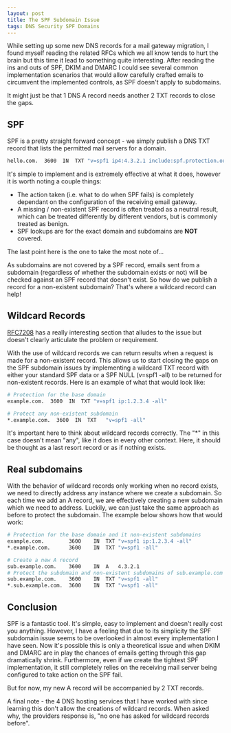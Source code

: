 ```yaml
---
layout: post
title: The SPF Subdomain Issue
tags: DNS Security SPF Domains
---
```


While setting up some new DNS records for a mail gateway migration, I found myself reading the related RFCs which we all know tends to hurt the brain but this time it lead to something quite interesting. After reading the ins and outs of SPF, DKIM and DMARC I could see several common implementation scenarios that would allow carefully crafted emails to circumvent the implemented controls, as SPF doesn't apply to subdomains.

It might just be that 1 DNS A record needs another 2 TXT records to close the gaps. 

<!--more-->



## SPF 
SPF is a pretty straight forward concept - we simply publish a DNS TXT record that lists the permitted mail servers for a domain. 

```bash
hello.com.  3600  IN  TXT "v=spf1 ip4:4.3.2.1 include:spf.protection.outlook.com -all"
```

It's simple to implement and is extremely effective at what it does, however it is worth noting a couple things:
- The action taken (i.e. what to do when SPF fails) is completely dependant on the configuration of the receiving email gateway. 
- A missing / non-existent SPF record is often treated as a neutral result, which can be treated differently by different vendors, but is commonly treated as benign. 
- SPF lookups are for the exact domain and subdomains are **NOT** covered.

The last point here is the one to take the most note of...

As subdomains are not covered by a SPF record, emails sent from a subdomain (regardless of whether the subdomain exists or not) will be checked against an SPF record that doesn't exist. So how do we publish a record for a non-existent subdomain? That's where a wildcard record can help!   

## Wildcard Records

[RFC7208](https://datatracker.ietf.org/doc/html/rfc7208#section-3.5) has a really interesting section that alludes to the issue but doesn't clearly articulate the problem or requirement.

With the use of wildcard records we can return results when a request is made for a non-existent record. This allows us to start closing the gaps on the SPF subdomain issues by implementing a wildcard TXT record with either your standard SPF data or a SPF NULL (v=spf1 -all) to be returned for non-existent records. Here is an example of what that would look like:

```bash
# Protection for the base domain
example.com.  3600  IN  TXT	"v=spf1 ip:1.2.3.4 -all"

# Protect any non-existent subdomain
*.example.com.  3600  IN  TXT	"v=spf1 -all"
```

It's important here to think about wildcard records correctly. The "*" in this case doesn't mean "any", like it does in every other context. Here, it should be thought as a last resort record or as if nothing exists. 

## Real subdomains
With the behavior of wildcard records only working when no record exists, we need to directly address any instance where we create a subdomain. So each time we add an A record, we are effectively creating a new subdomain which we need to address. Luckily, we can just take the same approach as before to protect the subdomain. The example below shows how that would work:

```bash
# Protection for the base domain and it non-existent subdomains
example.com.		3600	IN	TXT	"v=spf1 ip:1.2.3.4 -all"
*.example.com.		3600	IN	TXT	"v=spf1 -all"

# Create a new A record
sub.example.com.    3600    IN  A   4.3.2.1
# Protect the subdomain and non-existent subdomains of sub.example.com
sub.example.com.	3600	IN	TXT	"v=spf1 -all"
*.sub.example.com.	3600	IN	TXT	"v=spf1 -all"
```

## Conclusion
SPF is a fantastic tool. It's simple, easy to implement and doesn't really cost you anything. However, I have a feeling that due to its simplicity the SPF subdomain issue seems to be overlooked in almost every implementation I have seen. Now it's possible this is only a theoretical issue and when DKIM and DMARC are in play the chances of emails getting through this gap dramatically shrink. Furthermore, even if we create the tightest SPF implementation, it still completely relies on the receiving mail server being configured to take action on the SPF fail.

But for now, my new A record will be accompanied by 2 TXT records. 

A final note - the 4 DNS hosting services that I have worked with since learning this don't allow the creations of wildcard records. When asked why, the providers response is, "no one has asked for wildcard records before".

